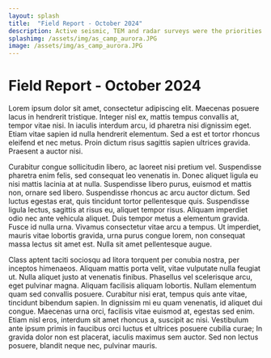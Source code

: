 ```yaml
---
layout: splash
title:  "Field Report - October 2024"
description: Active seismic, TEM and radar surveys were the priorities of the October 2024 field block, with some amazing Aurora Borealis thrown in for good measure!
splashimg: /assets/img/as_camp_aurora.JPG
image: /assets/img/as_camp_aurora.JPG
---
```


# Field Report - October 2024
  
Lorem ipsum dolor sit amet, consectetur adipiscing elit. Maecenas posuere lacus in hendrerit tristique. Integer nisl ex, mattis tempus convallis at, tempor vitae nisi. In iaculis interdum arcu, id pharetra nisi dignissim eget. Etiam vitae sapien id nulla hendrerit elementum. Sed a est et tortor rhoncus eleifend et nec metus. Proin dictum risus sagittis sapien ultrices gravida. Praesent a auctor nisi.

Curabitur congue sollicitudin libero, ac laoreet nisi pretium vel. Suspendisse pharetra enim felis, sed consequat leo venenatis in. Donec aliquet ligula eu nisi mattis lacinia at at nulla. Suspendisse libero purus, euismod et mattis non, ornare sed libero. Suspendisse rhoncus ac arcu auctor dictum. Sed luctus egestas erat, quis tincidunt tortor pellentesque quis. Suspendisse ligula lectus, sagittis at risus eu, aliquet tempor risus. Aliquam imperdiet odio nec ante vehicula aliquet. Duis tempor metus a elementum gravida. Fusce id nulla urna. Vivamus consectetur vitae arcu a tempus. Ut imperdiet, mauris vitae lobortis gravida, urna purus congue lorem, non consequat massa lectus sit amet est. Nulla sit amet pellentesque augue.

Class aptent taciti sociosqu ad litora torquent per conubia nostra, per inceptos himenaeos. Aliquam mattis porta velit, vitae vulputate nulla feugiat ut. Nulla aliquet justo at venenatis finibus. Phasellus vel scelerisque arcu, eget pulvinar magna. Aliquam facilisis aliquam lobortis. Nullam elementum quam sed convallis posuere. Curabitur nisi erat, tempus quis ante vitae, tincidunt bibendum sapien. In dignissim mi eu quam venenatis, id aliquet dui congue. Maecenas urna orci, facilisis vitae euismod at, egestas sed enim. Etiam nisl eros, interdum sit amet rhoncus a, suscipit ac nisi. Vestibulum ante ipsum primis in faucibus orci luctus et ultrices posuere cubilia curae; In gravida dolor non est placerat, iaculis maximus sem auctor. Sed non lectus posuere, blandit neque nec, pulvinar mauris.